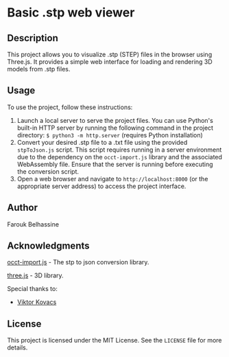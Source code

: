 <h1>Basic .stp web viewer</h1>

<h2>Description</h2>
<p>This project allows you to visualize .stp (STEP) files in the browser using Three.js. It provides a simple web
  interface for loading and rendering 3D models from .stp files.</p>

<h2>Usage</h2>
<p>To use the project, follow these instructions:</p>
<ol>
  <li>Launch a local server to serve the project files. You can use Python's built-in HTTP server by running the
    following command in the project directory:
    <code>$ python3 -m http.server</code> (requires Python installation)
  </li>
  <li>Convert your desired .stp file to a .txt file using the provided <code>stpToJson.js</code> script. This script
    requires running in a server environment due to the dependency on the <code>occt-import.js</code> library and the
    associated WebAssembly file. Ensure that the server is running before executing the conversion script.</li>
  <li>Open a web browser and navigate to <code>http://localhost:8000</code> (or the appropriate server address) to
    access the project interface.</li>
</ol>

<h2>Author</h2>
<p>Farouk Belhassine</p>

<h2>Acknowledgments</h2>
<p> <a href="https://github.com/kovacsv/occt-import-js">occt-import.js</a> - The stp to json conversion library.</p>
<p> <a href="https://threejs.org/">three.js</a> - 3D library.</p>
<p>Special thanks to:</p>
<ul>
  <li><a href="https://github.com/kovacsv">Viktor Kovacs</a></li>
</ul>

<!--
<h2>Contributing</h2>
<p>Contributions are welcome! Fork the repository, create a new branch for your changes, and submit a pull request to
  contribute to the project.</p>
-->

<h2>License</h2>
<p>This project is licensed under the MIT License. See the <code>LICENSE</code> file for more details.</p>